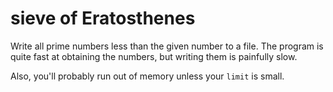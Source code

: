# sieve of Eratosthenes
Write all prime numbers less than the given number to a file. The program is quite fast at obtaining the numbers, but writing them is painfully slow.

Also, you'll probably run out of memory unless your `limit` is small.
